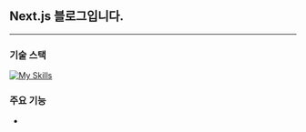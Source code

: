 ## Next.js 블로그입니다.

---

### 기술 스택

[![My Skills](https://skillicons.dev/icons?i=nextjs,sass,css,ts,vercel)](https://skillicons.dev)

### 주요 기능

-
